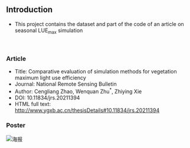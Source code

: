 ## Introduction
* This project contains the dataset and part of the code of an article on seasonal LUE<sub>max</sub> simulation
<br>

### Article
* Title:  Comparative evaluation of simulation methods for vegetation maximum light use efficiency 
* Journal: National Remote Sensing Bulletin 
* Author: Cengliang Zhao, Wenquan Zhu<sup>*</sup>, Zhiying Xie
* DOI: 10.11834/jrs.20211394  
* HTML full text: http://www.ygxb.ac.cn/thesisDetails#10.11834/jrs.20211394

### Poster
![海报](https://github.com/ZhaoCenLiang/Seasonal-LUEmax-simulation/blob/main/poster.png?raw=true)

